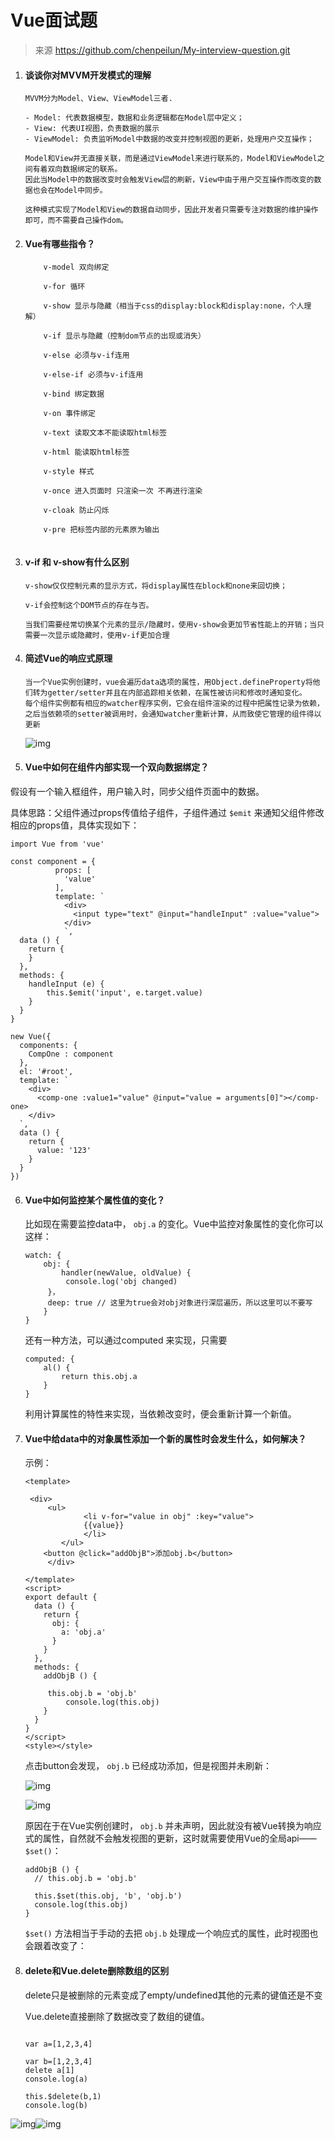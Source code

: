 # Vue面试题

> 来源 https://github.com/chenpeilun/My-interview-question.git

1. #### 谈谈你对MVVM开发模式的理解

   ```
   MVVM分为Model、View、ViewModel三者.
   
   - Model: 代表数据模型，数据和业务逻辑都在Model层中定义；
   - View: 代表UI视图，负责数据的展示
   - ViewModel: 负责监听Model中数据的改变并控制视图的更新，处理用户交互操作；
   
   Model和View并无直接关联，而是通过ViewModel来进行联系的，Model和ViewModel之间有着双向数据绑定的联系。
   因此当Model中的数据改变时会触发View层的刷新，View中由于用户交互操作而改变的数据也会在Model中同步。
   
   这种模式实现了Model和View的数据自动同步，因此开发者只需要专注对数据的维护操作即可，而不需要自己操作dom。
   ```

   

2. #### Vue有哪些指令？

   ```
       v-model 双向绑定
       
       v-for 循环
       
       v-show 显示与隐藏（相当于css的display:block和display:none，个人理解）
       
       v-if 显示与隐藏（控制dom节点的出现或消失）
       
       v-else 必须与v-if连用
       
       v-else-if 必须与v-if连用
       
       v-bind 绑定数据
       
       v-on 事件绑定
       
       v-text 读取文本不能读取html标签
       
       v-html 能读取html标签
       
       v-style 样式
       
       v-once 进入页面时 只渲染一次 不再进行渲染
       
       v-cloak 防止闪烁
       
       v-pre 把标签内部的元素原为输出
       
   ```

3. #### v-if 和 v-show有什么区别

   ```
   v-show仅仅控制元素的显示方式，将display属性在block和none来回切换；
   
   v-if会控制这个DOM节点的存在与否。
   
   当我们需要经常切换某个元素的显示/隐藏时，使用v-show会更加节省性能上的开销；当只需要一次显示或隐藏时，使用v-if更加合理
   ```

   

4. #### 简述Vue的响应式原理

   ```
   当一个Vue实例创建时，vue会遍历data选项的属性，用Object.defineProperty将他们转为getter/setter并且在内部追踪相关依赖，在属性被访问和修改时通知变化。
   每个组件实例都有相应的watcher程序实例，它会在组件渲染的过程中把属性记录为依赖，之后当依赖项的setter被调用时，会通知watcher重新计算，从而致使它管理的组件得以更新
   ```

   ![img](https://mmbiz.qpic.cn/mmbiz_png/aVp1YC8UV0eopYpFgOLTRkR1w6ibZaCTqjFguS3KRUFeWO6GialKzqJwh2Lklibdogq7icwu1H2yQY0CbjrPlsa64Q/640?wx_fmt=png&tp=webp&wxfrom=5&wx_lazy=1&wx_co=1)

5. #### Vue中如何在组件内部实现一个双向数据绑定？

假设有一个输入框组件，用户输入时，同步父组件页面中的数据。

具体思路：父组件通过props传值给子组件，子组件通过 `$emit` 来通知父组件修改相应的props值，具体实现如下：

```vue
import Vue from 'vue'

const component = {
          props: [
            'value'
          ],
          template: `
            <div>
              <input type="text" @input="handleInput" :value="value">
    		</div>
  			`,
  data () {   
    return {
    }
  },
  methods: {
    handleInput (e) {
		this.$emit('input', e.target.value)
  	}
  }
}

new Vue({
  components: {
    CompOne : component
  },
  el: '#root',
  template: `
    <div>
      <comp-one :value1="value" @input="value = arguments[0]"></comp-one>
    </div>
  `,
  data () {
    return {
      value: '123'
    }
  }
})
```

6. #### Vue中如何监控某个属性值的变化？

   比如现在需要监控data中， `obj.a` 的变化。Vue中监控对象属性的变化你可以这样：

   ```vue
   watch: {
       obj: {
           handler(newValue, oldValue) {
   			console.log('obj changed)
   		}，
   		deep: true // 这里为true会对obj对象进行深层遍历，所以这里可以不要写
       }
   }
   ```

   还有一种方法，可以通过computed 来实现，只需要

   ```
   computed: {
       al() {
           return this.obj.a
       }
   }
   ```

   利用计算属性的特性来实现，当依赖改变时，便会重新计算一个新值。

   

7. #### Vue中给data中的对象属性添加一个新的属性时会发生什么，如何解决？

   示例：

   ```vue
   <template>
     
   	<div>
       	<ul>
         		<li v-for="value in obj" :key="value">
           		{{value}}
        		</li>
           </ul>
       <button @click="addObjB">添加obj.b</button>
     	</div>
   
   </template>
   <script>
   export default {
     data () {
       return {
         obj: {
           a: 'obj.a'
         }
       }
     },
     methods: {
       addObjB () {
         
   		this.obj.b = 'obj.b'
         	console.log(this.obj)
       }
     }
   }
   </script>
   <style></style>
   ```

   点击button会发现， `obj.b` 已经成功添加，但是视图并未刷新：

   ![img](https://mmbiz.qpic.cn/mmbiz_png/aVp1YC8UV0eopYpFgOLTRkR1w6ibZaCTqWZYJMl8DaILcvyTCeIx7gQ8u1200z6iaibhDXLUrC0ySVReQU4ZjI8rw/640?wx_fmt=png&tp=webp&wxfrom=5&wx_lazy=1&wx_co=1)

   ![img](https://mmbiz.qpic.cn/mmbiz_png/aVp1YC8UV0eopYpFgOLTRkR1w6ibZaCTqvno4Rib5jx8eTaia0aWv1pAccEWIEuZHqgbzHtcBQ0o8duNVOLjMa7qQ/640?wx_fmt=png&tp=webp&wxfrom=5&wx_lazy=1&wx_co=1)

   原因在于在Vue实例创建时， `obj.b` 并未声明，因此就没有被Vue转换为响应式的属性，自然就不会触发视图的更新，这时就需要使用Vue的全局api—— `$set()`：

   ```vue
   addObjB () {     
     // this.obj.b = 'obj.b'
   
     this.$set(this.obj, 'b', 'obj.b')
     console.log(this.obj)
   }
   ```

   `$set()` 方法相当于手动的去把 `obj.b` 处理成一个响应式的属性，此时视图也会跟着改变了：

8. #### delete和Vue.delete删除数组的区别

   delete只是被删除的元素变成了empty/undefined其他的元素的键值还是不变

   Vue.delete直接删除了数据改变了数组的键值。

   ```
    
   var a=[1,2,3,4]
       
   var b=[1,2,3,4]
   delete a[1]
   console.log(a)
       
   this.$delete(b,1)
   console.log(b)
   ```

![img](https://mmbiz.qpic.cn/mmbiz_png/aVp1YC8UV0eopYpFgOLTRkR1w6ibZaCTqjMuDlmqHePL2N3zgc2UicYobuG60QcEFdAfUZUuVICajN9IB0ibQ3rqA/640?wx_fmt=png&tp=webp&wxfrom=5&wx_lazy=1&wx_co=1)![img](https://mmbiz.qpic.cn/mmbiz_png/aVp1YC8UV0eopYpFgOLTRkR1w6ibZaCTqxPHafNBqkq8I4uZ40P1iaXiaeWpaKAGIVoKAibibKDs4u49LPibfrANkrXg/640?wx_fmt=png&tp=webp&wxfrom=5&wx_lazy=1&wx_co=1)

#### 